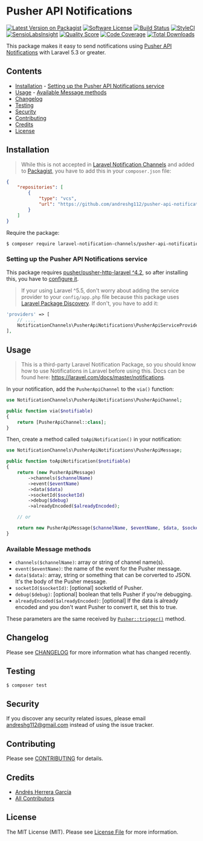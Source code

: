# Pusher API Notifications

[![Latest Version on Packagist](https://img.shields.io/packagist/v/laravel-notification-channels/pusher-api-notifications.svg?style=flat-square)](https://packagist.org/packages/laravel-notification-channels/pusher-api-notifications)
[![Software License](https://img.shields.io/badge/license-MIT-brightgreen.svg?style=flat-square)](LICENSE.md)
[![Build Status](https://travis-ci.com/andreshg112/pusher-api-notifications.svg?branch=master)](https://travis-ci.com/andreshg112/pusher-api-notifications)
[![StyleCI](https://styleci.io/repos/175997406/shield)](https://styleci.io/repos/175997406)
[![SensioLabsInsight](https://insight.symfony.com/projects/1b3c70de-4b10-4f3d-8a27-edd150e64193/mini.svg)](https://insight.symfony.com/projects/1b3c70de-4b10-4f3d-8a27-edd150e64193)
[![Quality Score](https://img.shields.io/scrutinizer/g/andreshg112/pusher-api-notifications.svg?style=flat-square)](https://scrutinizer-ci.com/g/andreshg112/pusher-api-notifications)
[![Code Coverage](https://img.shields.io/scrutinizer/coverage/g/andreshg112/pusher-api-notifications/master.svg?style=flat-square)](https://scrutinizer-ci.com/g/andreshg112/pusher-api-notifications/?branch=master)
[![Total Downloads](https://img.shields.io/packagist/dt/laravel-notification-channels/pusher-api-notifications.svg?style=flat-square)](https://packagist.org/packages/laravel-notification-channels/pusher-api-notifications)

This package makes it easy to send notifications using [Pusher API Notifications](https://pusher.com/docs/javascript_quick_start) with Laravel 5.3 or greater.

## Contents

-   [Installation](#installation) - [Setting up the Pusher API Notifications service](#setting-up-the-Pusher-API-Notifications-service)
-   [Usage](#usage) - [Available Message methods](#available-message-methods)
-   [Changelog](#changelog)
-   [Testing](#testing)
-   [Security](#security)
-   [Contributing](#contributing)
-   [Credits](#credits)
-   [License](#license)

## Installation

> While this is not accepted in [Laravel Notification Channels](http://laravel-notification-channels.com/) and added to [Packagist](http://packagist.org), you have to add this in your `composer.json` file:

```json
{
    "repositories": [
        {
            "type": "vcs",
            "url": "https://github.com/andreshg112/pusher-api-notifications.git"
        }
    ]
}
```

Require the package:

```bash
$ composer require laravel-notification-channels/pusher-api-notifications
```

### Setting up the Pusher API Notifications service

This package requires [pusher/pusher-http-laravel ^4.2](https://github.com/pusher/pusher-http-laravel), so after installing this, you have to [configure it](https://github.com/pusher/pusher-http-laravel#configuration).

> If your using Laravel ^5.5, don't worry about adding the service provider to your `config/app.php` file because this package uses [Laravel Package Discovery](https://laravel.com/docs/5.8/packages#package-discovery). If don't, you have to add it:

```php
'providers' => [
    // ...,
    NotificationChannels\PusherApiNotifications\PusherApiServiceProvider::class,
],
```

## Usage

> This is a third-party Laravel Notification Package, so you should know how to use Notifications in Laravel before using this. Docs can be found here: https://laravel.com/docs/master/notifications.

In your notification, add the `PusherApiChannel` to the `via()` function:

```php
use NotificationChannels\PusherApiNotifications\PusherApiChannel;

public function via($notifiable)
{
    return [PusherApiChannel::class];
}
```

Then, create a method called `toApiNotification()` in your notification:

```php
use NotificationChannels\PusherApiNotifications\PusherApiMessage;

public function toApiNotification($notifiable)
{
    return (new PusherApiMessage)
        ->channels($channelName)
        ->event($eventName)
        ->data($data)
        ->socketId($socketId)
        ->debug($debug)
        ->alreadyEncoded($alreadyEncoded);

    // or

    return new PusherApiMessage($channelName, $eventName, $data, $socketId, $debug, $alreadyEncoded);
}
```

### Available Message methods

-   `channels($channelName)`: array or string of channel name(s).
-   `event($eventName)`: the name of the event for the Pusher message.
-   `data($data)`: array, string or something that can be corverted to JSON. It's the body of the Pusher message.
-   `socketId($socketId)`: [optional] socketId of Pusher.
-   `debug($debug)`: [optional] boolean that tells Pusher if you're debugging.
-   `alreadyEncoded($alreadyEncoded)`: [optional] If the data is already encoded and you don't want Pusher to convert it, set this to true.

These parameters are the same received by [`Pusher::trigger()`](https://github.com/pusher/pusher-http-laravel#examples) method.

## Changelog

Please see [CHANGELOG](CHANGELOG.md) for more information what has changed recently.

## Testing

```bash
$ composer test
```

## Security

If you discover any security related issues, please email andreshg112@gmail.com instead of using the issue tracker.

## Contributing

Please see [CONTRIBUTING](CONTRIBUTING.md) for details.

## Credits

-   [Andrés Herrera García](https://github.com/andreshg112)
-   [All Contributors](../../contributors)

## License

The MIT License (MIT). Please see [License File](LICENSE.md) for more information.
